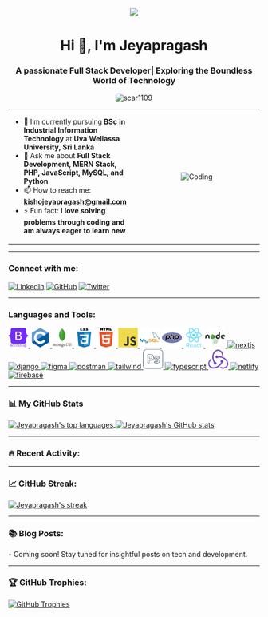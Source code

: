 <p align="center" ><img  src = "https://github.com/7oSkaaa/7oSkaaa/blob/main/Images/about_me.gif?raw=true" width = 100px></p>
<h1 align="center">Hi 👋, I'm Jeyapragash</h1>
<h3 align="center">A passionate Full Stack Developer| Exploring the Boundless World of Technology</h3>
<p align="center"> <img src="https://komarev.com/ghpvc/?username=jeyapragash1&label=Profile%20views&color=0e75b6&style=flat" alt="scar1109" /> </p>

<table align="center">
<tr border="none">
<td width="50%" align="left">
  
- 🌱 I’m currently pursuing **BSc in Industrial Information Technology** at **Uva Wellassa University, Sri Lanka**
- 💬 Ask me about **Full Stack Development, MERN Stack, PHP, JavaScript, MySQL, and Python**
- 📫 How to reach me: **kishojeyapragash@gmail.com**
- ⚡ Fun fact: **I love solving problems through coding and am always eager to learn new**

</td>
<td width="50%" align="center">

  <img align="center" alt="Coding" width="450" src="https://repository-images.githubusercontent.com/588181932/e36ec678-7984-4cdd-8e4c-a3932772ff8e">

  
  </td>
</tr>
</table>

---

<h3 align="left">Connect with me:</h3>
<p align="left">
  <a href="https://lk.linkedin.com/in/jeya-pragash-163355266" target="_blank">
    <img align="center" src="https://img.icons8.com/fluent/48/000000/linkedin.png" alt="LinkedIn"/>
  </a>
  <a href="https://github.com/Jeyapragash1" target="_blank">
    <img align="center" src="https://img.icons8.com/fluent/48/000000/github.png" alt="GitHub"/>
  </a>
  <a href="https://x.com/JeyaPragash015" target="_blank">
    <img align="center" src="https://img.icons8.com/fluent/48/000000/twitter.png" alt="Twitter"/>
  </a>
</p>

---

<h3 align="left">Languages and Tools:</h3>
<p align="left"> 
  <a href="https://getbootstrap.com" target="_blank" rel="noreferrer"> 
    <img src="https://raw.githubusercontent.com/devicons/devicon/master/icons/bootstrap/bootstrap-plain-wordmark.svg" alt="bootstrap" width="40" height="40"/> 
  </a>
  <a href="https://www.cprogramming.com/" target="_blank" rel="noreferrer"> 
    <img src="https://raw.githubusercontent.com/devicons/devicon/master/icons/c/c-original.svg" alt="c" width="40" height="40"/> 
  </a>
  <a href="https://www.mongodb.com/" target="_blank" rel="noreferrer"> 
    <img src="https://raw.githubusercontent.com/devicons/devicon/master/icons/mongodb/mongodb-original-wordmark.svg" alt="mongodb" width="40" height="40"/> 
  </a>
  <a href="https://www.w3schools.com/css/" target="_blank" rel="noreferrer"> 
    <img src="https://raw.githubusercontent.com/devicons/devicon/master/icons/css3/css3-original-wordmark.svg" alt="css3" width="40" height="40"/> 
  </a>
  <a href="https://www.w3.org/html/" target="_blank" rel="noreferrer"> 
    <img src="https://raw.githubusercontent.com/devicons/devicon/master/icons/html5/html5-original-wordmark.svg" alt="html5" width="40" height="40"/> 
  </a>
  <a href="https://developer.mozilla.org/en-US/docs/Web/JavaScript" target="_blank" rel="noreferrer"> 
    <img src="https://raw.githubusercontent.com/devicons/devicon/master/icons/javascript/javascript-original.svg" alt="javascript" width="40" height="40"/> 
  </a>
  <a href="https://www.mysql.com/" target="_blank" rel="noreferrer"> 
    <img src="https://raw.githubusercontent.com/devicons/devicon/master/icons/mysql/mysql-original-wordmark.svg" alt="mysql" width="40" height="40"/> 
  </a>
  <a href="https://www.php.net" target="_blank" rel="noreferrer"> 
    <img src="https://raw.githubusercontent.com/devicons/devicon/master/icons/php/php-original.svg" alt="php" width="40" height="40"/> 
  </a>
  <a href="https://reactjs.org/" target="_blank" rel="noreferrer"> 
    <img src="https://raw.githubusercontent.com/devicons/devicon/master/icons/react/react-original-wordmark.svg" alt="react" width="40" height="40"/> 
  </a>
  <a href="https://nodejs.org/" target="_blank" rel="noreferrer">
    <img src="https://raw.githubusercontent.com/devicons/devicon/master/icons/nodejs/nodejs-original-wordmark.svg" alt="Node.js" width="40" height="40"/> 
  </a>
  <a href="https://nextjs.org/" target="_blank" rel="noreferrer">
    <img src="https://upload.wikimedia.org/wikipedia/commons/8/8e/Nextjs-logo.svg" alt="nextjs" width="40" height="40"/> 
  </a>
  <a href="https://www.djangoproject.com/" target="_blank" rel="noreferrer"> 
    <img src="https://cdn.worldvectorlogo.com/logos/django.svg" alt="django" width="40" height="40"/> 
  </a>
  <a href="https://www.figma.com/" target="_blank" rel="noreferrer"> 
    <img src="https://www.vectorlogo.zone/logos/figma/figma-icon.svg" alt="figma" width="40" height="40"/> 
  </a>
  <a href="https://postman.com" target="_blank" rel="noreferrer"> 
    <img src="https://www.vectorlogo.zone/logos/getpostman/getpostman-icon.svg" alt="postman" width="40" height="40"/> 
  </a>
  <a href="https://tailwindcss.com/" target="_blank" rel="noreferrer"> 
    <img src="https://www.vectorlogo.zone/logos/tailwindcss/tailwindcss-icon.svg" alt="tailwind" width="40" height="40"/> 
  </a>
  <a href="https://www.photoshop.com/en" target="_blank" rel="noreferrer"> 
    <img src="https://raw.githubusercontent.com/devicons/devicon/master/icons/photoshop/photoshop-line.svg" alt="photoshop" width="40" height="40"/> 
  </a>
  <a href="https://www.typescriptlang.org/" target="_blank" rel="noreferrer">
    <img src="https://cdn.worldvectorlogo.com/logos/typescript.svg" alt="typescript" width="40" height="40"/> 
  </a>
  <a href="https://redux.js.org/" target="_blank" rel="noreferrer">
    <img src="https://raw.githubusercontent.com/devicons/devicon/master/icons/redux/redux-original.svg" alt="redux" width="40" height="40"/> 
  </a>
  <a href="https://www.netlify.com/" target="_blank" rel="noreferrer">
    <img src="https://www.vectorlogo.zone/logos/netlify/netlify-icon.svg" alt="netlify" width="40" height="40"/>
  </a>
  <a href="https://firebase.google.com/" target="_blank" rel="noreferrer">
    <img src="https://www.vectorlogo.zone/logos/firebase/firebase-icon.svg" alt="firebase" width="40" height="40"/>
  </a>
</p>

---

<h3 align="left">📊 My GitHub Stats</h3>
<a href="https://github.com/Jeyapragash1">
  <img align="center" src="https://github-readme-stats.vercel.app/api/top-langs/?username=Jeyapragash1&layout=compact&theme=radical" alt="Jeyapragash's top languages" />
</a>
<a href="https://github.com/Jeyapragash1">
  <img align="center" src="https://github-readme-stats.vercel.app/api?username=Jeyapragash1&show_icons=true&locale=en&theme=radical" alt="Jeyapragash's GitHub stats" />
</a>

---

<h3 align="left">🔥 Recent Activity:</h3>
<!--START_SECTION:activity-->
<!-- Recent activity will show up here -->
<!--END_SECTION:activity-->

---

<h3 align="left">📈 GitHub Streak:</h3>
<p align="left">
  <a href="https://github.com/Jeyapragash1">
    <img align="center" src="https://github-readme-streak-stats.herokuapp.com/?user=Jeyapragash1&theme=radical" alt="Jeyapragash's streak" />
  </a>
</p>

---

<h3 align="left">📚 Blog Posts:</h3>
<!-- BLOG-POST-LIST:START -->
- Coming soon! Stay tuned for insightful posts on tech and development.
<!-- BLOG-POST-LIST:END -->

---

<h3 align="left">🏆 GitHub Trophies:</h3>
<p align="left">
  <a href="https://github.com/Jeyapragash1">
    <img align="center" src="https://github-profile-trophy.vercel.app/?username=Jeyapragash1&theme=radical&no-frame=true&no-bg=true&margin-w=4" alt="GitHub Trophies" />
  </a>
</p>
